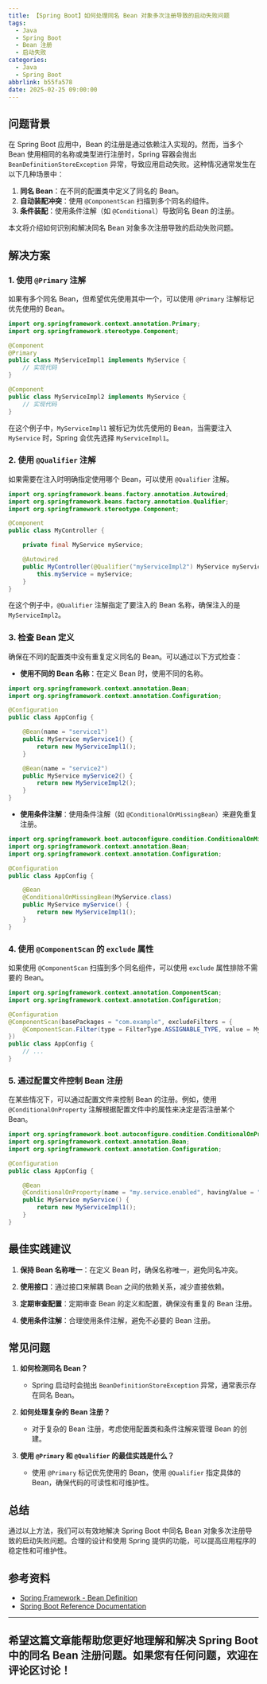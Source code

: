 ```yaml
---
title: 【Spring Boot】如何处理同名 Bean 对象多次注册导致的启动失败问题
tags:
  - Java
  - Spring Boot
  - Bean 注册
  - 启动失败
categories:
  - Java
  - Spring Boot
abbrlink: b55fa578
date: 2025-02-25 09:00:00
---
```


## 问题背景

在 Spring Boot 应用中，Bean 的注册是通过依赖注入实现的。然而，当多个 Bean 使用相同的名称或类型进行注册时，Spring 容器会抛出 `BeanDefinitionStoreException` 异常，导致应用启动失败。这种情况通常发生在以下几种场景中：

1. **同名 Bean**：在不同的配置类中定义了同名的 Bean。
2. **自动装配冲突**：使用 `@ComponentScan` 扫描到多个同名的组件。
3. **条件装配**：使用条件注解（如 `@Conditional`）导致同名 Bean 的注册。

本文将介绍如何识别和解决同名 Bean 对象多次注册导致的启动失败问题。

## 解决方案

### 1. 使用 `@Primary` 注解

如果有多个同名 Bean，但希望优先使用其中一个，可以使用 `@Primary` 注解标记优先使用的 Bean。

```java
import org.springframework.context.annotation.Primary;
import org.springframework.stereotype.Component;

@Component
@Primary
public class MyServiceImpl1 implements MyService {
    // 实现代码
}

@Component
public class MyServiceImpl2 implements MyService {
    // 实现代码
}
```

在这个例子中，`MyServiceImpl1` 被标记为优先使用的 Bean，当需要注入 `MyService` 时，Spring 会优先选择 `MyServiceImpl1`。

### 2. 使用 `@Qualifier` 注解

如果需要在注入时明确指定使用哪个 Bean，可以使用 `@Qualifier` 注解。

```java
import org.springframework.beans.factory.annotation.Autowired;
import org.springframework.beans.factory.annotation.Qualifier;
import org.springframework.stereotype.Component;

@Component
public class MyController {

    private final MyService myService;

    @Autowired
    public MyController(@Qualifier("myServiceImpl2") MyService myService) {
        this.myService = myService;
    }
}
```

在这个例子中，`@Qualifier` 注解指定了要注入的 Bean 名称，确保注入的是 `MyServiceImpl2`。

### 3. 检查 Bean 定义

确保在不同的配置类中没有重复定义同名的 Bean。可以通过以下方式检查：

- **使用不同的 Bean 名称**：在定义 Bean 时，使用不同的名称。
  
```java
import org.springframework.context.annotation.Bean;
import org.springframework.context.annotation.Configuration;

@Configuration
public class AppConfig {

    @Bean(name = "service1")
    public MyService myService1() {
        return new MyServiceImpl1();
    }

    @Bean(name = "service2")
    public MyService myService2() {
        return new MyServiceImpl2();
    }
}
```

- **使用条件注解**：使用条件注解（如 `@ConditionalOnMissingBean`）来避免重复注册。

```java
import org.springframework.boot.autoconfigure.condition.ConditionalOnMissingBean;
import org.springframework.context.annotation.Bean;
import org.springframework.context.annotation.Configuration;

@Configuration
public class AppConfig {

    @Bean
    @ConditionalOnMissingBean(MyService.class)
    public MyService myService() {
        return new MyServiceImpl1();
    }
}
```

### 4. 使用 `@ComponentScan` 的 `exclude` 属性

如果使用 `@ComponentScan` 扫描到多个同名组件，可以使用 `exclude` 属性排除不需要的 Bean。

```java
import org.springframework.context.annotation.ComponentScan;
import org.springframework.context.annotation.Configuration;

@Configuration
@ComponentScan(basePackages = "com.example", excludeFilters = {
    @ComponentScan.Filter(type = FilterType.ASSIGNABLE_TYPE, value = MyServiceImpl2.class)
})
public class AppConfig {
    // ...
}
```

### 5. 通过配置文件控制 Bean 注册

在某些情况下，可以通过配置文件来控制 Bean 的注册。例如，使用 `@ConditionalOnProperty` 注解根据配置文件中的属性来决定是否注册某个 Bean。

```java
import org.springframework.boot.autoconfigure.condition.ConditionalOnProperty;
import org.springframework.context.annotation.Bean;
import org.springframework.context.annotation.Configuration;

@Configuration
public class AppConfig {

    @Bean
    @ConditionalOnProperty(name = "my.service.enabled", havingValue = "true")
    public MyService myService() {
        return new MyServiceImpl1();
    }
}
```

## 最佳实践建议

1. **保持 Bean 名称唯一**：在定义 Bean 时，确保名称唯一，避免同名冲突。

2. **使用接口**：通过接口来解耦 Bean 之间的依赖关系，减少直接依赖。

3. **定期审查配置**：定期审查 Bean 的定义和配置，确保没有重复的 Bean 注册。

4. **使用条件注解**：合理使用条件注解，避免不必要的 Bean 注册。

## 常见问题

1. **如何检测同名 Bean？**
   - Spring 启动时会抛出 `BeanDefinitionStoreException` 异常，通常表示存在同名 Bean。

2. **如何处理复杂的 Bean 注册？**
   - 对于复杂的 Bean 注册，考虑使用配置类和条件注解来管理 Bean 的创建。

3. **使用 `@Primary` 和 `@Qualifier` 的最佳实践是什么？**
   - 使用 `@Primary` 标记优先使用的 Bean，使用 `@Qualifier` 指定具体的 Bean，确保代码的可读性和可维护性。

## 总结

通过以上方法，我们可以有效地解决 Spring Boot 中同名 Bean 对象多次注册导致的启动失败问题。合理的设计和使用 Spring 提供的功能，可以提高应用程序的稳定性和可维护性。

## 参考资料

- [Spring Framework - Bean Definition](https://docs.spring.io/spring-framework/docs/current/reference/html/core.html#beans-definition)
- [Spring Boot Reference Documentation](https://docs.spring.io/spring-boot/docs/current/reference/htmlsingle/)

---

希望这篇文章能帮助您更好地理解和解决 Spring Boot 中的同名 Bean 注册问题。如果您有任何问题，欢迎在评论区讨论！
--- 
 